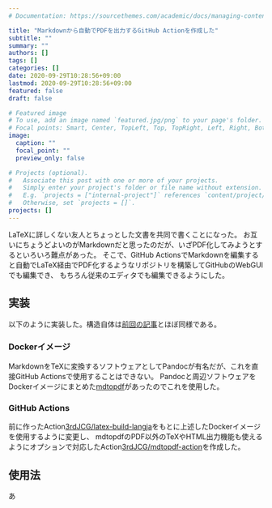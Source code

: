 ```yaml
---
# Documentation: https://sourcethemes.com/academic/docs/managing-content/

title: "Markdownから自動でPDFを出力するGitHub Actionを作成した"
subtitle: ""
summary: ""
authors: []
tags: []
categories: []
date: 2020-09-29T10:28:56+09:00
lastmod: 2020-09-29T10:28:56+09:00
featured: false
draft: false

# Featured image
# To use, add an image named `featured.jpg/png` to your page's folder.
# Focal points: Smart, Center, TopLeft, Top, TopRight, Left, Right, BottomLeft, Bottom, BottomRight.
image:
  caption: ""
  focal_point: ""
  preview_only: false

# Projects (optional).
#   Associate this post with one or more of your projects.
#   Simply enter your project's folder or file name without extension.
#   E.g. `projects = ["internal-project"]` references `content/project/deep-learning/index.md`.
#   Otherwise, set `projects = []`.
projects: []
---
```


LaTeXに詳しくない友人とちょっとした文書を共同で書くことになった。
お互いにちょうどよいのがMarkdownだと思ったのだが、いざPDF化してみようとするといろいろ難点があった。
そこで、GitHub ActionsでMarkdownを編集すると自動でLaTeX経由でPDF化するようなリポジトリを構築してGitHubのWebGUIでも編集でき、
もちろん従来のエディタでも編集できるようにした。

## 実装
以下のように実装した。構造自体は[前回の記事](https://3rdjcg.dev/post/latex-github-action/)とほぼ同様である。

### Dockerイメージ
MarkdownをTeXに変換するソフトウェアとしてPandocが有名だが、これを直接GitHub Actionsで使用することはできない。
Pandocと周辺ソフトウェアをDockerイメージにまとめた[mdtopdf](https://github.com/p1ass/mdtopdf)があったのでこれを使用した。

### GitHub Actions
前に作ったAction[3rdJCG/latex-build-langja](https://github.com/3rdJCG/latex-build-langja)をもとに上述したDockerイメージを使用するように変更し、
mdtopdfのPDF以外のTeXやHTML出力機能も使えるようにオプションで対応したAction[3rdJCG/mdtopdf-action](https://github.com/3rdJCG/mdtopdf-action)を作成した。


## 使用法
あ